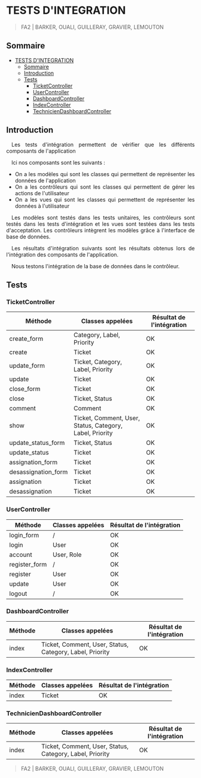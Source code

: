 <div align='justify'>

# TESTS D'INTEGRATION

> FA2 | BARKER, OUALI, GUILLERAY, GRAVIER, LEMOUTON

## Sommaire

- [TESTS D'INTEGRATION](#tests-dintegration)
    - [Sommaire](#sommaire)
    - [Introduction](#introduction)
    - [Tests](#tests)
        - [TicketController](#ticketcontroller)
        - [UserController](#usercontroller)
        - [DashboardController](#dashboardcontroller)
        - [IndexController](#indexcontroller)
        - [TechnicienDashboardController](#techniciendashboardcontroller)

## Introduction

&emsp;Les tests d'intégration permettent de vérifier que les différents composants de l'application

&emsp;Ici nos composants sont les suivants :

- On a les modèles qui sont les classes qui permettent de représenter les données de l'application
- On a les contrôleurs qui sont les classes qui permettent de gérer les actions de l'utilisateur
- On a les vues qui sont les classes qui permettent de représenter les données à l'utilisateur

&emsp;Les modèles sont testés dans les tests unitaires, les contrôleurs sont testés dans les tests d'intégration et les
vues
sont testées dans les tests d'acceptation.
Les contrôleurs intègrent les modèles grâce à l'interface de base de données.

&emsp;Les résultats d'intégration suivants sont les résultats obtenus lors de l'intégration des composants de
l'application.

&emsp;Nous testons l'intégration de la base de données dans le contrôleur.

## Tests

### TicketController

| Méthode             | Classes appelées                                         | Résultat de l'intégration |
|---------------------|----------------------------------------------------------|---------------------------|
| create_form         | Category, Label, Priority                                | OK                        |
| create              | Ticket                                                   | OK                        |
| update_form         | Ticket, Category, Label, Priority                        | OK                        |
| update              | Ticket                                                   | OK                        |
| close_form          | Ticket                                                   | OK                        |
| close               | Ticket, Status                                           | OK                        |
| comment             | Comment                                                  | OK                        |
| show                | Ticket, Comment, User, Status, Category, Label, Priority | OK                        |
| update_status_form  | Ticket, Status                                           | OK                        |
| update_status       | Ticket                                                   | OK                        |
| assignation_form    | Ticket                                                   | OK                        |
| desassignation_form | Ticket                                                   | OK                        |
| assignation         | Ticket                                                   | OK                        |
| desassignation      | Ticket                                                   | OK                        |

### UserController

| Méthode       | Classes appelées | Résultat de l'intégration |
|---------------|------------------|---------------------------|
| login_form    | /                | OK                        |
| login         | User             | OK                        |
| account       | User, Role       | OK                        |
| register_form | /                | OK                        |
| register      | User             | OK                        |
| update        | User             | OK                        |
| logout        | /                | OK                        |

### DashboardController

| Méthode | Classes appelées                                         | Résultat de l'intégration |
|---------|----------------------------------------------------------|---------------------------|
| index   | Ticket, Comment, User, Status, Category, Label, Priority | OK                        |

### IndexController

| Méthode | Classes appelées | Résultat de l'intégration |
|---------|------------------|---------------------------|
| index   | Ticket           | OK                        |

### TechnicienDashboardController

| Méthode | Classes appelées                                         | Résultat de l'intégration |
|---------|----------------------------------------------------------|---------------------------|
| index   | Ticket, Comment, User, Status, Category, Label, Priority | OK                        |

> FA2 | BARKER, OUALI, GUILLERAY, GRAVIER, LEMOUTON
</div>
